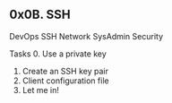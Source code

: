 ## 0x0B. SSH
DevOps
SSH
Network
SysAdmin
Security

Tasks
0. Use a private key
1. Create an SSH key pair
2. Client configuration file
3. Let me in!
